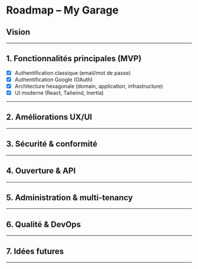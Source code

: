 # Roadmap – My Garage

## Vision

---

## 1. Fonctionnalités principales (MVP)

- [x] Authentification classique (email/mot de passe)
- [x] Authentification Google (OAuth)
- [x] Architecture hexagonale (domain, application, infrastructure)
- [x] UI moderne (React, Tailwind, Inertia)

---

## 2. Améliorations UX/UI

---

## 3. Sécurité & conformité

---

## 4. Ouverture & API

---

## 5. Administration & multi-tenancy


---

## 6. Qualité & DevOps


---

## 7. Idées futures

---